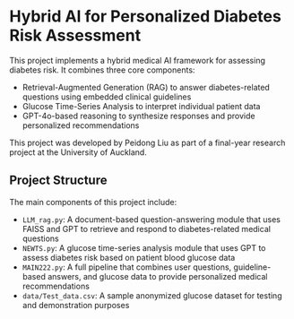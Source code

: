 # Hybrid AI for Personalized Diabetes Risk Assessment

This project implements a hybrid medical AI framework for assessing diabetes risk. It combines three core components:

- Retrieval-Augmented Generation (RAG) to answer diabetes-related questions using embedded clinical guidelines
- Glucose Time-Series Analysis to interpret individual patient data
- GPT-4o-based reasoning to synthesize responses and provide personalized recommendations

This project was developed by Peidong Liu as part of a final-year research project at the University of Auckland.

## Project Structure

The main components of this project include:

- `LLM_rag.py`: A document-based question-answering module that uses FAISS and GPT to retrieve and respond to diabetes-related medical questions
- `NEWTS.py`: A glucose time-series analysis module that uses GPT to assess diabetes risk based on patient blood glucose data
- `MAIN222.py`: A full pipeline that combines user questions, guideline-based answers, and glucose data to provide personalized medical recommendations
- `data/Test_data.csv`: A sample anonymized glucose dataset for testing and demonstration purposes
